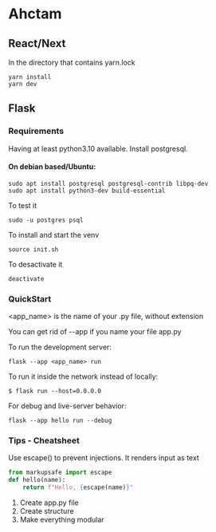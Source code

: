 # Ahctam

## React/Next

In the directory that contains yarn.lock

```
yarn install
yarn dev
```

## Flask

### Requirements

Having at least python3.10 available.
Install postgresql.

#### On debian based/Ubuntu:

```
sudo apt install postgresql postgresql-contrib libpq-dev
sudo apt install python3-dev build-essential
```

To test it

```
sudo -u postgres psql
```

To install and start the venv

```
source init.sh
```

To desactivate it

```
deactivate
```

### QuickStart

<app_name> is the name of your .py file, without extension

You can get rid of --app if you name your file app.py

To run the development server:

```
flask --app <app_name> run
```

To run it inside the network instead of locally:

```
$ flask run --host=0.0.0.0
```

For debug and live-server behavior:

```
flask --app hello run --debug
```

### Tips - Cheatsheet

Use escape() to prevent injections. It renders input as text

```python
from markupsafe import escape
def hello(name):
    return f"Hello, {escape(name)}"
```

1. Create app.py file
2. Create structure
2. Make everything modular

